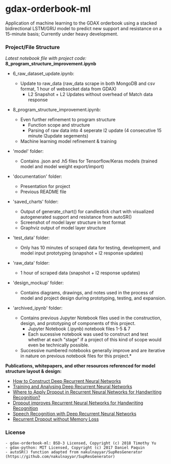 # gdax-orderbook-ml

Application of machine learning to the GDAX orderbook using a stacked bidirectional LSTM/GRU model to predict new support and resistance on a 15-minute basis; Currently under heavy development.

### Project/File Structure

*Latest notebook file with project code:* 
**8_program_structure_improvement.ipynb**

- 6_raw_dataset_update.ipynb:
    - Update to raw_data (raw_data scrape in both MongoDB and csv format, 1 hour of websocket data from GDAX)
        - L2 Snapshot + L2 Updates without overhead of Match data response

- 8_program_structure_improvement.ipynb:
    - Even further refinement to program structure
        + Function scope and structure
        + Parsing of raw data into 4 seperate l2 update (4 consecutive 15 minute l2update segements)
    - Machine learning model refinement & training

- 'model' folder:
    - Contains .json and .h5 files for Tensorflow/Keras models (trained model and model weight export/import)

- 'documentation' folder: 
    - Presentation for project
    - Previous README file

- 'saved_charts' folder:
    - Output of generate_chart() for candlestick chart with visualized autogenerated support and resistance from autoSR()
    - Screenshot of model layer structure in text format
    - Graphviz output of model layer structure

- 'test_data' folder: 
    - Only has 10 minutes of scraped data for testing, development, and model input prototyping (snapshot + l2 response updates)

- 'raw_data' folder: 
    - 1 hour of scraped data (snapshot + l2 response updates)

- 'design_mockup' folder: 
    - Contains diagrams, drawings, and notes used in the process of model and project design during prototyping, testing, and expansion.

- 'archived_ipynb' folder: 
    - Contains previous Jupyter Notebook files used in the construction, design, and prototyping of components of this project.
        - Jupyter Notebook (.ipynb) notebook files 1-5 & 7
        - Each sucessive notebook was used to construct and test whether at each "stage" if a project of this kind of scope would even be technically possible. 
    - Successive numbered notebooks generally improve and are iterative in nature on previous notebook files for this project.*

**Publications, whitepapers, and other resources referenced for model structure layout & design:**

- [How to Construct Deep Recurrent Neural Networks](https://arxiv.org/abs/1312.6026)
- [Training and Analysing Deep Recurrent Neural Networks](https://papers.nips.cc/paper/5166-training-and-analysing-deep-recurrent-neural-networks)
- [Where to Apply Dropout in Recurrent Neural Networks for Handwriting Recognition?](https://pdfs.semanticscholar.org/3061/db5aab0b3f6070ea0f19f8e76470e44aefa5.pdf)
- [Dropout improves Recurrent Neural Networks for Handwriting Recognition](https://arxiv.org/pdf/1312.4569.pdf)
- [Speech Recognition with Deep Recurrent Neural Networks](https://arxiv.org/abs/1303.5778)
- [Recurrent Dropout without Memory Loss](https://arxiv.org/abs/1603.05118)

### License 
    - gdax-orderbook-ml: BSD-3 Licensed, Copyright (c) 2018 Timothy Yu
    - gdax-python: MIT Licensed, Copyright (c) 2017 Daniel Paquin 
    - autoSR() function adapted from nakulnayyar/SupResGenerator (https://github.com/nakulnayyar/SupResGenerator)
